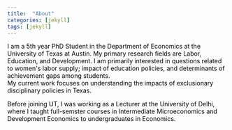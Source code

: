 ```yaml
---
title:  "About"
categories: [jekyll]
tags: [jekyll]
---
```

<p style="color:#000000;">I am a 5th year PhD Student in the Department of Economics at the University of Texas at Austin. My primary research fields are Labor, Education, and Development.  I am primarily interested in questions related to women's labor supply; impact of education policies, and determinants of achievement gaps among students.
<br> My current work focuses on understanding the impacts of exclusionary disciplinary policies in Texas.</p>

<p style="color:#000000;">Before joining UT, I was working as a Lecturer at the University of Delhi, where I taught full-semster courses in <emph>Intermediate Microeconomics</emph> and <emph>Development Economics</emph> to undergraduates in Economics. </p>
